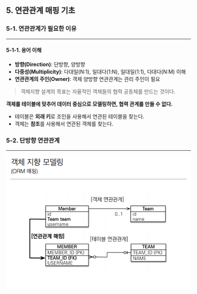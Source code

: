 ## 5. 연관관계 매핑 기초

### 5-1. 연관관계가 필요한 이유

___

#### 5-1-1. 용어 이해

- **방향(Direction)**: 단방향, 양방향
- **다중성(Multiplicity)**: 다대일(N:1), 일대다(1:N), 일대일(1:1), 다대다(N:M) 이해
- **연관관계의 주인(Owner)**: 객체 양방향 연관관계는 관리 주인이 필요

> 객체지향 설계의 목표는 자율적인 객체들의 협력 공동체를 만드는 것이다.

**객체를 테이블에 맞추어 데이터 중심으로 모델링하면, 협력 관계를 만들 수 없다.**

- 테이블은 **외래 키**로 조인을 사용해서 연관된 테이블을 찾는다.
- 객체는 **참조**를 사용해서 연관된 객체를 찾는다.

### 5-2. 단방향 연관관계

___
![객체지향모델링.png](../Img/05.연관관계_매핑_기초/객체지향모델링.png)
